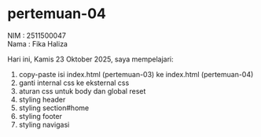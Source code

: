 # pertemuan-04

NIM : 2511500047<br>
Nama : Fika Haliza<br>

Hari ini, Kamis 23 Oktober 2025, saya mempelajari:
<ol>
  <li>copy-paste isi index.html (pertemuan-03) ke index.html (pertemuan-04)</li>
  <li>ganti internal css ke eksternal css</li> 
  <li>aturan css untuk body dan global reset</li>
  <li>styling header</li>
  <li>styling section#home</li>
  <li>styling footer</li>
  <li>styling navigasi</li>
</ol>